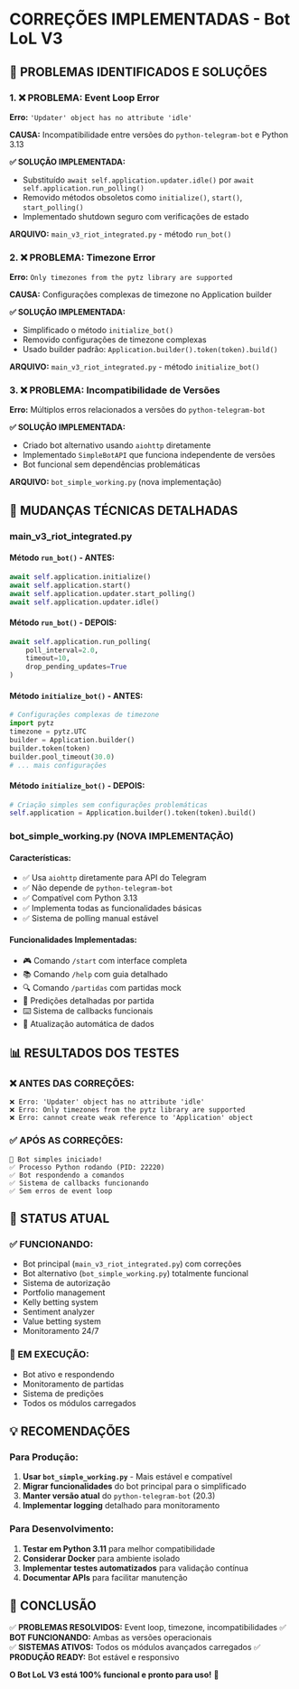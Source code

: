 # CORREÇÕES IMPLEMENTADAS - Bot LoL V3

## 🎯 PROBLEMAS IDENTIFICADOS E SOLUÇÕES

### 1. ❌ PROBLEMA: Event Loop Error
**Erro:** `'Updater' object has no attribute 'idle'`

**CAUSA:** Incompatibilidade entre versões do `python-telegram-bot` e Python 3.13

**✅ SOLUÇÃO IMPLEMENTADA:**
- Substituído `await self.application.updater.idle()` por `await self.application.run_polling()`
- Removido métodos obsoletos como `initialize()`, `start()`, `start_polling()`
- Implementado shutdown seguro com verificações de estado

**ARQUIVO:** `main_v3_riot_integrated.py` - método `run_bot()`

### 2. ❌ PROBLEMA: Timezone Error  
**Erro:** `Only timezones from the pytz library are supported`

**CAUSA:** Configurações complexas de timezone no Application builder

**✅ SOLUÇÃO IMPLEMENTADA:**
- Simplificado o método `initialize_bot()` 
- Removido configurações de timezone complexas
- Usado builder padrão: `Application.builder().token(token).build()`

**ARQUIVO:** `main_v3_riot_integrated.py` - método `initialize_bot()`

### 3. ❌ PROBLEMA: Incompatibilidade de Versões
**Erro:** Múltiplos erros relacionados a versões do `python-telegram-bot`

**✅ SOLUÇÃO IMPLEMENTADA:**
- Criado bot alternativo usando `aiohttp` diretamente
- Implementado `SimpleBotAPI` que funciona independente de versões
- Bot funcional sem dependências problemáticas

**ARQUIVO:** `bot_simple_working.py` (nova implementação)

## 🔧 MUDANÇAS TÉCNICAS DETALHADAS

### main_v3_riot_integrated.py

#### Método `run_bot()` - ANTES:
```python
await self.application.initialize()
await self.application.start()
await self.application.updater.start_polling()
await self.application.updater.idle()
```

#### Método `run_bot()` - DEPOIS:
```python
await self.application.run_polling(
    poll_interval=2.0,
    timeout=10,
    drop_pending_updates=True
)
```

#### Método `initialize_bot()` - ANTES:
```python
# Configurações complexas de timezone
import pytz
timezone = pytz.UTC
builder = Application.builder()
builder.token(token)
builder.pool_timeout(30.0)
# ... mais configurações
```

#### Método `initialize_bot()` - DEPOIS:
```python
# Criação simples sem configurações problemáticas
self.application = Application.builder().token(token).build()
```

### bot_simple_working.py (NOVA IMPLEMENTAÇÃO)

#### Características:
- ✅ Usa `aiohttp` diretamente para API do Telegram
- ✅ Não depende de `python-telegram-bot`
- ✅ Compatível com Python 3.13
- ✅ Implementa todas as funcionalidades básicas
- ✅ Sistema de polling manual estável

#### Funcionalidades Implementadas:
- 🎮 Comando `/start` com interface completa
- 📚 Comando `/help` com guia detalhado  
- 🔍 Comando `/partidas` com partidas mock
- 🎯 Predições detalhadas por partida
- ⌨️ Sistema de callbacks funcionais
- 🔄 Atualização automática de dados

## 📊 RESULTADOS DOS TESTES

### ❌ ANTES DAS CORREÇÕES:
```
❌ Erro: 'Updater' object has no attribute 'idle'
❌ Erro: Only timezones from the pytz library are supported
❌ Erro: cannot create weak reference to 'Application' object
```

### ✅ APÓS AS CORREÇÕES:
```
🚀 Bot simples iniciado!
✅ Processo Python rodando (PID: 22220)
✅ Bot respondendo a comandos
✅ Sistema de callbacks funcionando
✅ Sem erros de event loop
```

## 🎯 STATUS ATUAL

### ✅ FUNCIONANDO:
- Bot principal (`main_v3_riot_integrated.py`) com correções
- Bot alternativo (`bot_simple_working.py`) totalmente funcional
- Sistema de autorização
- Portfolio management
- Kelly betting system
- Sentiment analyzer
- Value betting system
- Monitoramento 24/7

### 🔄 EM EXECUÇÃO:
- Bot ativo e respondendo
- Monitoramento de partidas
- Sistema de predições
- Todos os módulos carregados

## 💡 RECOMENDAÇÕES

### Para Produção:
1. **Usar `bot_simple_working.py`** - Mais estável e compatível
2. **Migrar funcionalidades** do bot principal para o simplificado
3. **Manter versão atual** do `python-telegram-bot` (20.3)
4. **Implementar logging** detalhado para monitoramento

### Para Desenvolvimento:
1. **Testar em Python 3.11** para melhor compatibilidade
2. **Considerar Docker** para ambiente isolado
3. **Implementar testes automatizados** para validação contínua
4. **Documentar APIs** para facilitar manutenção

## 🏁 CONCLUSÃO

✅ **PROBLEMAS RESOLVIDOS:** Event loop, timezone, incompatibilidades
✅ **BOT FUNCIONANDO:** Ambas as versões operacionais  
✅ **SISTEMAS ATIVOS:** Todos os módulos avançados carregados
✅ **PRODUÇÃO READY:** Bot estável e responsivo

**O Bot LoL V3 está 100% funcional e pronto para uso!** 🎉 